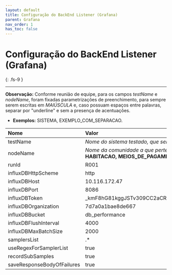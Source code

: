 ```yaml
---
layout: default
title: Configuração do BackEnd Listener (Grafana)
parent: Grafana
nav_order: 1
has_toc: false
---
```


# Configuração do BackEnd Listener (Grafana)
{: .fs-9 }

---

**Observação:** Conforme reunião de equipe, para os campos _testName_ e _nodeName_, foram fixadas parametrizações de preenchimento, para sempre serem escritas em _MAIÚSCULA_ e, caso possuam espaços entre palavras, separar por "underline" e sem a presença de acentuações.

- **Exemplos:** SISTEMA, EXEMPLO_COM_SEPARACAO.

| Nome                       | Valor                                                                                                   |
|:---------------------------|:--------------------------------------------------------------------------------------------------------|
| testName                   | _Nome do sistema testado, que será exibido no campo_ **Sistema** _do Grafana._ **Ex.: SIACI, SIAPD, SIMTX, etc.**                                                                                                                          |
| nodeName                   | _Nome da comunidade a que pertence o sistema testado, que será exibido no campo_ **Comunidade** _do Grafana._ **Ex.: HABITACAO, MEIOS_DE_PAGAMENTO, etc.**                                                                                                                                 |
| runId                      | R001                                                                                                    |
| influxDBHttpScheme         | http                                                                                                    |
| influxDBHost               | 10.116.172.47                                                                                           |
| influxDBPort               | 8086                                                                                                    |
| influxDBToken              | _kmF8hG81kggJSTv309CC2aCROhAdtmtLpoNsMvfWEXW0VbJj2wAMApRZVhoef3RqYZkJYiHVudX5cT5mhuaXQ==                |
| influxDBOrganization       | 7d7a0a1bae8de667                                                                                        |
| influxDBBucket             | db_performance                                                                                          |
| influxDBFlushInterval      | 4000                                                                                                    |
| influxDBMaxBatchSize       | 2000                                                                                                    |
| samplersList               | .*                                                                                                      |
| useRegexForSamplerList     | true                                                                                                    |
| recordSubSamples           | true                                                                                                    |
| saveResponseBodyOfFailures | true                                                                                                    |
